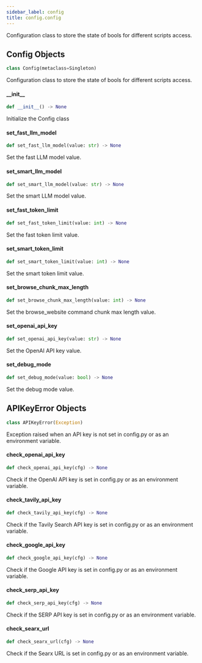 ```yaml
---
sidebar_label: config
title: config.config
---
```


Configuration class to store the state of bools for different scripts access.

## Config Objects

```python
class Config(metaclass=Singleton)
```

Configuration class to store the state of bools for different scripts access.

#### \_\_init\_\_

```python
def __init__() -> None
```

Initialize the Config class

#### set\_fast\_llm\_model

```python
def set_fast_llm_model(value: str) -> None
```

Set the fast LLM model value.

#### set\_smart\_llm\_model

```python
def set_smart_llm_model(value: str) -> None
```

Set the smart LLM model value.

#### set\_fast\_token\_limit

```python
def set_fast_token_limit(value: int) -> None
```

Set the fast token limit value.

#### set\_smart\_token\_limit

```python
def set_smart_token_limit(value: int) -> None
```

Set the smart token limit value.

#### set\_browse\_chunk\_max\_length

```python
def set_browse_chunk_max_length(value: int) -> None
```

Set the browse_website command chunk max length value.

#### set\_openai\_api\_key

```python
def set_openai_api_key(value: str) -> None
```

Set the OpenAI API key value.

#### set\_debug\_mode

```python
def set_debug_mode(value: bool) -> None
```

Set the debug mode value.

## APIKeyError Objects

```python
class APIKeyError(Exception)
```

Exception raised when an API key is not set in config.py or as an environment variable.

#### check\_openai\_api\_key

```python
def check_openai_api_key(cfg) -> None
```

Check if the OpenAI API key is set in config.py or as an environment variable.

#### check\_tavily\_api\_key

```python
def check_tavily_api_key(cfg) -> None
```

Check if the Tavily Search API key is set in config.py or as an environment variable.

#### check\_google\_api\_key

```python
def check_google_api_key(cfg) -> None
```

Check if the Google API key is set in config.py or as an environment variable.

#### check\_serp\_api\_key

```python
def check_serp_api_key(cfg) -> None
```

Check if the SERP API key is set in config.py or as an environment variable.

#### check\_searx\_url

```python
def check_searx_url(cfg) -> None
```

Check if the Searx URL is set in config.py or as an environment variable.

